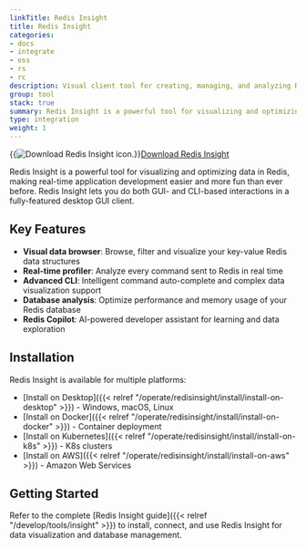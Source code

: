 ```yaml
---
linkTitle: Redis Insight
title: Redis Insight
categories:
- docs
- integrate
- oss
- rs
- rc
description: Visual client tool for creating, managing, and analyzing Redis databases
group: tool
stack: true
summary: Redis Insight is a powerful tool for visualizing and optimizing data in Redis.
type: integration
weight: 1
---
```


{{<image filename="images/redisinsight-download.svg" alt="Download Redis Insight icon.">}}[Download Redis Insight](https://redis.io/downloads/#insight)

Redis Insight is a powerful tool for visualizing and optimizing data in Redis, making real-time application development easier and more fun than ever before. Redis Insight lets you do both GUI- and CLI-based interactions in a fully-featured desktop GUI client.

## Key Features

- **Visual data browser**: Browse, filter and visualize your key-value Redis data structures
- **Real-time profiler**: Analyze every command sent to Redis in real time
- **Advanced CLI**: Intelligent command auto-complete and complex data visualization support
- **Database analysis**: Optimize performance and memory usage of your Redis database
- **Redis Copilot**: AI-powered developer assistant for learning and data exploration

## Installation

Redis Insight is available for multiple platforms:

- [Install on Desktop]({{< relref "/operate/redisinsight/install/install-on-desktop" >}}) - Windows, macOS, Linux
- [Install on Docker]({{< relref "/operate/redisinsight/install/install-on-docker" >}}) - Container deployment
- [Install on Kubernetes]({{< relref "/operate/redisinsight/install/install-on-k8s" >}}) - K8s clusters
- [Install on AWS]({{< relref "/operate/redisinsight/install/install-on-aws" >}}) - Amazon Web Services

## Getting Started

Refer to the complete [Redis Insight guide]({{< relref "/develop/tools/insight" >}}) to install, connect, and use Redis Insight for data visualization and database management.
